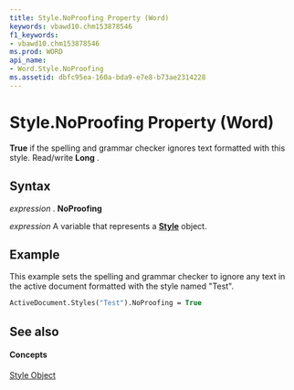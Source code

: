 ```yaml
---
title: Style.NoProofing Property (Word)
keywords: vbawd10.chm153878546
f1_keywords:
- vbawd10.chm153878546
ms.prod: WORD
api_name:
- Word.Style.NoProofing
ms.assetid: dbfc95ea-160a-bda9-e7e8-b73ae2314228
---
```



# Style.NoProofing Property (Word)

 **True** if the spelling and grammar checker ignores text formatted with this style. Read/write **Long** .


## Syntax

 _expression_ . **NoProofing**

 _expression_ A variable that represents a **[Style](style-object-word.md)** object.


## Example

This example sets the spelling and grammar checker to ignore any text in the active document formatted with the style named "Test".


```vb
ActiveDocument.Styles("Test").NoProofing = True
```


## See also


#### Concepts


[Style Object](style-object-word.md)

